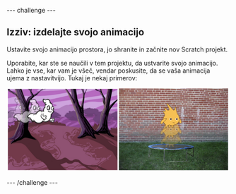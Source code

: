 \--- challenge \---

## Izziv: izdelajte svojo animacijo

Ustavite svojo animacijo prostora, jo shranite in začnite nov Scratch projekt.

Uporabite, kar ste se naučili v tem projektu, da ustvarite svojo animacijo. Lahko je vse, kar vam je všeč, vendar poskusite, da se vaša animacija ujema z nastavitvijo. Tukaj je nekaj primerov:

![posnetek zaslona](images/space-egs.png)

\--- /challenge \---